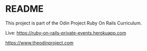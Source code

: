 # README

This project is part of the Odin Project Ruby On Rails Curriculum.

Live: https://ruby-on-rails-private-events.herokuapp.com

https://www.theodinproject.com